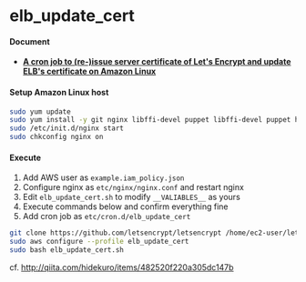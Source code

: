 elb_update_cert
===

#### Document

* [**A cron job to (re-)issue server certificate of Let's Encrypt and update ELB's certificate on Amazon Linux**](http://blog.xn--nyqr7s4vc72p.com/2016/01/a-script-to-re-issue-server-certificate.html)


#### Setup Amazon Linux host

```bash
sudo yum update
sudo yum install -y git nginx libffi-devel puppet libffi-devel puppet httpd24 jq
sudo /etc/init.d/nginx start
sudo chkconfig nginx on
```


#### Execute

1. Add AWS user as `example.iam_policy.json`
1. Configure nginx as `etc/nginx/nginx.conf` and restart nginx
1. Edit `elb_update_cert.sh` to modify `__VALIABLES__` as yours
1. Execute commands below and confirm everything fine
1. Add cron job as `etc/cron.d/elb_update_cert`

```bash
git clone https://github.com/letsencrypt/letsencrypt /home/ec2-user/letsencrypt
sudo aws configure --profile elb_update_cert
sudo bash elb_update_cert.sh
```

cf. http://qiita.com/hidekuro/items/482520f220a305dc147b
